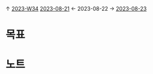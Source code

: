 
↑ [2023-W34](2023-W34.md)
[2023-08-21](2023-08-21.md) ← 2023-08-22 → [2023-08-23](2023-08-23.md)


# 목표



# 노트




